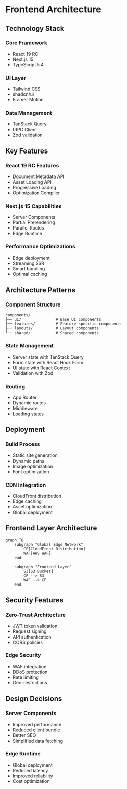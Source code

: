 # Frontend Architecture

## Technology Stack

### Core Framework

- React 19 RC
- Next.js 15
- TypeScript 5.4

### UI Layer

- Tailwind CSS
- shadcn/ui
- Framer Motion

### Data Management

- TanStack Query
- tRPC Client
- Zod validation

## Key Features

### React 19 RC Features

- Document Metadata API
- Asset Loading API
- Progressive Loading
- Optimization Compiler

### Next.js 15 Capabilities

- Server Components
- Partial Prerendering
- Parallel Routes
- Edge Runtime

### Performance Optimizations

- Edge deployment
- Streaming SSR
- Smart bundling
- Optimal caching

## Architecture Patterns

### Component Structure

```
components/
├── ui/               # Base UI components
├── features/         # Feature-specific components
├── layouts/          # Layout components
└── shared/           # Shared components
```

### State Management

- Server state with TanStack Query
- Form state with React Hook Form
- UI state with React Context
- Validation with Zod

### Routing

- App Router
- Dynamic routes
- Middleware
- Loading states

## Deployment

### Build Process

- Static site generation
- Dynamic paths
- Image optimization
- Font optimization

### CDN Integration

- CloudFront distribution
- Edge caching
- Asset optimization
- Global deployment

## Frontend Layer Architecture

```mermaid
graph TB
    subgraph "Global Edge Network"
        CF[CloudFront Distribution]
        WAF[AWS WAF]
    end

    subgraph "Frontend Layer"
        S3[S3 Bucket]
        CF --> S3
        WAF --> CF
    end
```

## Security Features

### Zero-Trust Architecture

- JWT token validation
- Request signing
- API authentication
- CORS policies

### Edge Security

- WAF integration
- DDoS protection
- Rate limiting
- Geo-restrictions

## Design Decisions

### Server Components

- Improved performance
- Reduced client bundle
- Better SEO
- Simplified data fetching

### Edge Runtime

- Global deployment
- Reduced latency
- Improved reliability
- Cost optimization
